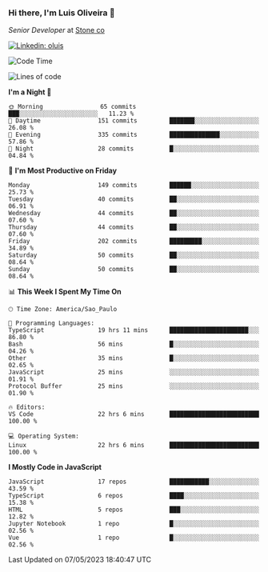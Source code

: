 ### Hi there, I'm Luis Oliveira 👋
*Senior Developer* at [Stone co](https://www.stone.com.br)  

[![Linkedin: oluis](https://img.shields.io/badge/-ooluis-blue?style=flat-square&logo=Linkedin&logoColor=white&link=https://www.linkedin.com/in/ooluis)](https://www.linkedin.com/in/ooluis/)

<!--START_SECTION:waka-->
![Code Time](http://img.shields.io/badge/Code%20Time-3%2C093%20hrs%2012%20mins-blue)

![Lines of code](https://img.shields.io/badge/From%20Hello%20World%20I%27ve%20Written-338.0%20thousand%20lines%20of%20code-blue)

**I'm a Night 🦉** 

```text
🌞 Morning                65 commits          ███░░░░░░░░░░░░░░░░░░░░░░   11.23 % 
🌆 Daytime                151 commits         ███████░░░░░░░░░░░░░░░░░░   26.08 % 
🌃 Evening                335 commits         ██████████████░░░░░░░░░░░   57.86 % 
🌙 Night                  28 commits          █░░░░░░░░░░░░░░░░░░░░░░░░   04.84 % 
```
📅 **I'm Most Productive on Friday** 

```text
Monday                   149 commits         ██████░░░░░░░░░░░░░░░░░░░   25.73 % 
Tuesday                  40 commits          ██░░░░░░░░░░░░░░░░░░░░░░░   06.91 % 
Wednesday                44 commits          ██░░░░░░░░░░░░░░░░░░░░░░░   07.60 % 
Thursday                 44 commits          ██░░░░░░░░░░░░░░░░░░░░░░░   07.60 % 
Friday                   202 commits         █████████░░░░░░░░░░░░░░░░   34.89 % 
Saturday                 50 commits          ██░░░░░░░░░░░░░░░░░░░░░░░   08.64 % 
Sunday                   50 commits          ██░░░░░░░░░░░░░░░░░░░░░░░   08.64 % 
```


📊 **This Week I Spent My Time On** 

```text
🕑︎ Time Zone: America/Sao_Paulo

💬 Programming Languages: 
TypeScript               19 hrs 11 mins      ██████████████████████░░░   86.80 % 
Bash                     56 mins             █░░░░░░░░░░░░░░░░░░░░░░░░   04.26 % 
Other                    35 mins             █░░░░░░░░░░░░░░░░░░░░░░░░   02.65 % 
JavaScript               25 mins             ░░░░░░░░░░░░░░░░░░░░░░░░░   01.91 % 
Protocol Buffer          25 mins             ░░░░░░░░░░░░░░░░░░░░░░░░░   01.90 % 

🔥 Editors: 
VS Code                  22 hrs 6 mins       █████████████████████████   100.00 % 

💻 Operating System: 
Linux                    22 hrs 6 mins       █████████████████████████   100.00 % 
```

**I Mostly Code in JavaScript** 

```text
JavaScript               17 repos            ███████████░░░░░░░░░░░░░░   43.59 % 
TypeScript               6 repos             ████░░░░░░░░░░░░░░░░░░░░░   15.38 % 
HTML                     5 repos             ███░░░░░░░░░░░░░░░░░░░░░░   12.82 % 
Jupyter Notebook         1 repo              █░░░░░░░░░░░░░░░░░░░░░░░░   02.56 % 
Vue                      1 repo              █░░░░░░░░░░░░░░░░░░░░░░░░   02.56 % 
```




 Last Updated on 07/05/2023 18:40:47 UTC
<!--END_SECTION:waka-->

